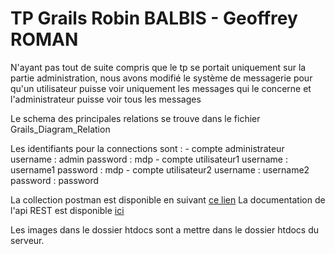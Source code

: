 # TP Grails Robin BALBIS - Geoffrey ROMAN
N'ayant pas tout de suite compris que le tp se portait uniquement sur la partie administration, nous avons modifié le système de messagerie pour qu'un utilisateur puisse voir uniquement les messages qui le concerne et l'administrateur puisse voir tous les messages

Le schema des principales relations se trouve dans le fichier Grails_Diagram_Relation 

Les identifiants pour la connections sont :
    - compte administrateur username : admin  password : mdp
    - compte utilisateur1 username : username1  password : mdp
    - compte utilisateur2 username : username2  password : password

La collection postman est disponible en suivant [ce lien](https://www.getpostman.com/collections/57d471b9b311ede4d427)
La documentation de l'api REST est disponible [ici]( https://documenter.getpostman.com/view/5486241/RWgrxxYh)


Les images dans le dossier htdocs sont a mettre dans le dossier htdocs du serveur.
